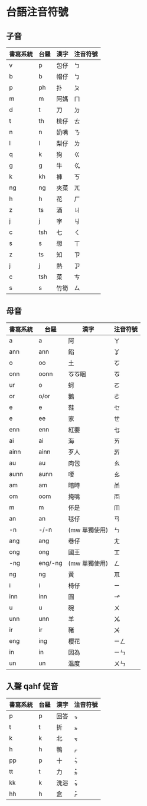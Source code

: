 # 台語注音符號

## 子音

| 書寫系統 | 台羅 | 漢字 | 注音符號 |
| --- | --- | --- | --- |
| v | p | 包仔 | ㄅ |
| b | b | 帽仔 | ㆠ |
| p | ph | 扑 | ㄆ |
| m | m | 阿媽 | ㄇ |
| d | t | 刀 | ㄉ |
| t | th | 桃仔 | ㄊ |
| n | n | 奶嘴 | ㄋ |
| l | l | 梨仔 | ㄌ |
| q | k | 狗 | ㄍ |
| g | g | 牛 | ㆣ |
| k | kh | 褲 | ㄎ |
| ng | ng | 夾菜 | ㄫ |
| h | h | 花 | ㄏ |
| z | ts | 酒 | ㄐ |
| j | j | 字 | ㆢ |
| c | tsh | 七 | ㄑ |
| s | s | 想 | ㄒ |
| z | ts | 知 | ㄗ |
| j | j | 熱 | ㆡ |
| c | tsh | 菜 | ㄘ |
| s | s | 竹筍 | ㄙ |

## 母音

| 書寫系統 | 台羅 | 漢字 | 注音符號 |
| --- | --- | --- | --- |
| a | a | 阿 | ㄚ |
| ann | ann | 餡 | ㆩ |
| o | oo | 土 | ㆦ |
| onn | oonn | ㆧㆧ睏 | ㆧ |
| ur | o | 蚵 | ㄛ |
| or | o/or | 鵝 | ㄜ |
| e | e | 鞋 | ㆤ |
| e | ee | 家 | ㄝ |
| enn | enn | 紅嬰 | ㆥ |
| ai | ai | 海 | ㄞ |
| ainn | ainn | 歹人 | ㆮ |
| au | au | 肉包 | ㄠ |
| aunn | aunn | 喓 | ㆯ |
| am | am | 暗時 | ㆰ |
| om | oom | 掩嘴 | ㆱ |
| m | m | 伓是 | ㆬ |
| an | an | 毯仔 | ㄢ |
| -n | -/-n | (mw 單獨使用) | ㄣ |
| ang | ang | 巷仔 | ㄤ |
| ong | ong | 國王 | ㆲ |
| -ng | eng/-ng | (mw 單獨使用) | ㄥ |
| ng | ng | 黃 | ㆭ |
| i | i | 椅仔 | ㄧ |
| inn | inn | 圓 | ㆪ |
| u | u | 碗 | ㄨ |
| unn | unn | 羊 | ㆫ |
| ir | ir | 豬 | ㆨ |
| eng | ing | 櫻花 | ㄧㄥ |
| in | in | 因為 | ㄧㄣ |
| un | un | 溫度 | ㄨㄣ |

## 入聲 qahf 促音

| 書寫系統 | 台羅 | 漢字 | 注音符號 |
| --- | --- | --- | --- |
| p | p | 回答 | ㆴ |
| t | t | 折 | ㆵ |
| k | k | 北 | ㆶ |
| h | h | 鴨 | ㆷ |
| pp | p | 十 | ㆴ̇ |
| tt | t | 力 | ㆵ̇ |
| kk | k | 洗浴 | ㆶ̇ |
| hh | h | 盒 | ㆷ̇ |
